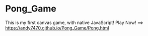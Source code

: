# Pong_Game
This is my first canvas game, with native JavaScript!
Play Now! ==> https://andy7470.github.io/Pong_Game/Pong.html
